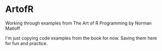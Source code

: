 # ArtofR
Working through examples from The Art of R Programming by Norman Matloff

I'm just copying code examples from the book for now. Saving them here for fun and practice.
